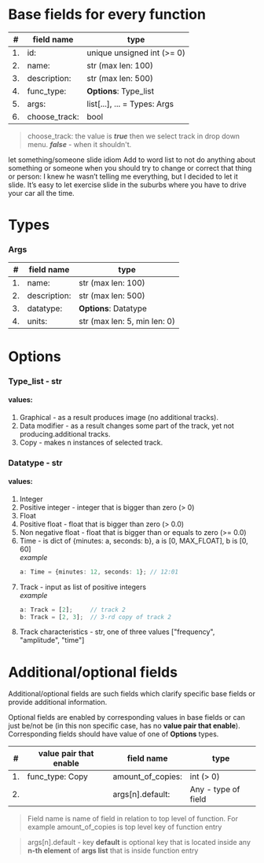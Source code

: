 # Base fields for every function

| #     | field name    | type                          |
| :---: | ---           | ---                           |
| 1.    | id:           | unique unsigned int (>= 0)    |
| 2.    | name:         | str (max len: 100)            |
| 3.    | description:  | str (max len: 500)            |
| 4.    | func_type:    | **Options**: Type_list        |
| 5.    | args:         | list[...], ... = Types: Args  |
| 6.    | choose_track: | bool                          |

> choose_track: the value is ***true*** then we select track in drop down menu. ***false*** - when it shouldn't.

let something/someone slide
idiom
Add to word list
to not do anything about something or someone when you should try to change or correct that thing or person:
I knew he wasn’t telling me everything, but I decided to let it slide.
It’s easy to let exercise slide in the suburbs where you have to drive your car all the time.
# Types

### **Args**

| #     | field name   | type                          |
| :---: | ---          | ---                           |
| 1.    | name:        | str (max len: 100)            |
| 2.    | description: | str (max len: 500)            |
| 3.    | datatype:    | **Options**: Datatype         |
| 4.    | units:       | str (max len: 5, min len: 0)  |


# Options

### **Type_list** - str
#### values:
1. Graphical - as a result produces image (no additional tracks).
2. Data modifier - as a result changes some part of the track, yet not producing.additional tracks.
3. Copy - makes n instances of selected track.

### **Datatype** - str
#### values:
1. Integer
2. Positive integer - integer that is bigger than zero (> 0)
3. Float
4. Positive float - float that is bigger than zero (> 0.0)
5. Non negative float - float that is bigger than or equals to zero (>= 0.0)
6. Time - is dict of {minutes: a, seconds: b}, a is [0, MAX_FLOAT], b is [0, 60] <br/>
    *example*
    ```ts
    a: Time = {minutes: 12, seconds: 1}; // 12:01
    ```
7. Track - input as list of positive integers <br/>
    *example* <br/>
    ```ts
    a: Track = [2];     // track 2
    b: Track = [2, 3];  // 3-rd copy of track 2
    ```
8. Track characteristics - str, one of three values ["frequency", "amplitude", "time"]
# Additional/optional fields
Additional/optional fields are such fields which clarify specific base fields or provide additional information.

Optional fields are enabled by corresponding values in base fields or can just be/not be (in this non specific case, has no **value pair that enable**). Corresponding fields should have value of one of **Options** types.

| #     | value pair that enable | field name        | type                          |
| :---: | ---                    | ---               | ---                           |
| 1.    | func_type: Copy        | amount_of_copies: | int (> 0)                     |
| 2.    |                        | args[n].default:  | Any - type of field           |

> Field name is name of field in relation to top level of function. For example amount_of_copies is top level key of function entry

> args[n].default - key **default** is optional key that is located inside any **n-th element** of **args list** that is inside function entry
